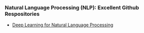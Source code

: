 ### Natural Language Processing (NLP): Excellent Github Respositories
- [Deep Learning for Natural Language Processing](https://github.com/shashankg7/Deep-Learning-for-NLP-Resources)
